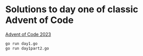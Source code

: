 # Solutions to day one of classic Advent of Code

[Advent of Code 2023](https://adventofcode.com/2023)

```bash
go run day1.go
go run day1part2.go
```